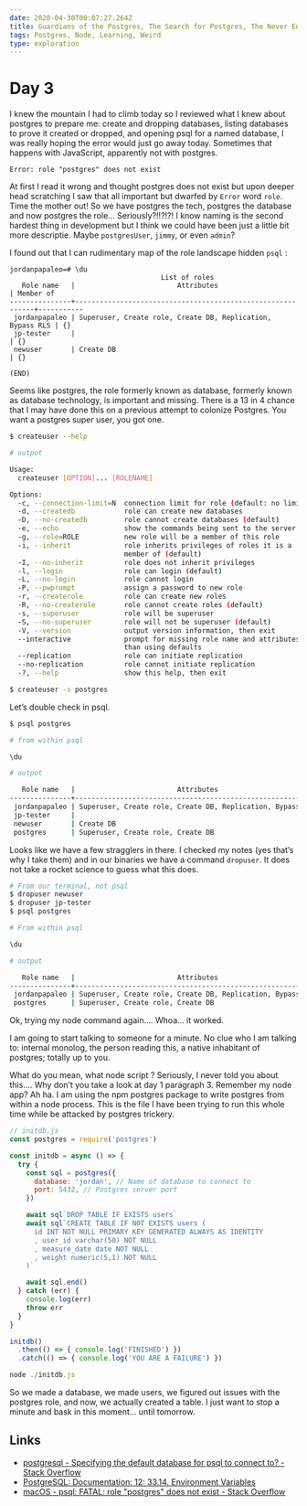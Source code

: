 ```yaml
---
date: 2020-04-30T00:07:27.264Z
title: Guardians of the Postgres, The Search for Postgres, The Never Ending Postgres Part 3
tags: Postgres, Node, Learning, Weird
type: exploration
---
```


# Day 3

I knew the mountain I had to climb today so I reviewed what I knew about postgres to prepare me: create and dropping databases, listing databases to prove it created or dropped, and opening psql for a named database,   I was really hoping the error would just go away today.  Sometimes that happens with JavaScript, apparently not with postgres.

`Error: role "postgres" does not exist`

 At first I read it wrong and thought postgres does not exist but upon deeper head scratching I saw that all important but dwarfed  by `Error` word `role`.  Time the mother out!  So we have postgres the tech,  postgres the database and now postgres the role… Seriously?!!?!?!  I know naming is the second hardest thing in development but I think we could have been just a little bit more descriptie. Maybe `postgresUser`, `jimmy`, or even `admin`?

I found out that I can rudimentary map of the role landscape hidden `psql` :

```psql
jordanpapaleo=# \du
                                     List of roles
   Role name   |                         Attributes                         | Member of
---------------+------------------------------------------------------------+-----------
 jordanpapaleo | Superuser, Create role, Create DB, Replication, Bypass RLS | {}
 jp-tester     |                                                            | {}
 newuser       | Create DB                                                  | {}

(END)
```

Seems like postgres, the role formerly known as database, formerly known as database technology,  is important and missing.  There is a 13 in 4 chance that I may have done this on a previous attempt to colonize Postgres.  You want a postgres super user, you got one.

```bash
$ createuser --help

# output

Usage:
  createuser [OPTION]... [ROLENAME]

Options:
  -c, --connection-limit=N  connection limit for role (default: no limit)
  -d, --createdb            role can create new databases
  -D, --no-createdb         role cannot create databases (default)
  -e, --echo                show the commands being sent to the server
  -g, --role=ROLE           new role will be a member of this role
  -i, --inherit             role inherits privileges of roles it is a
                            member of (default)
  -I, --no-inherit          role does not inherit privileges
  -l, --login               role can login (default)
  -L, --no-login            role cannot login
  -P, --pwprompt            assign a password to new role
  -r, --createrole          role can create new roles
  -R, --no-createrole       role cannot create roles (default)
  -s, --superuser           role will be superuser
  -S, --no-superuser        role will not be superuser (default)
  -V, --version             output version information, then exit
  --interactive             prompt for missing role name and attributes rather
                            than using defaults
  --replication             role can initiate replication
  --no-replication          role cannot initiate replication
  -?, --help                show this help, then exit
```

```bash
$ createuser -s postgres
```

Let’s double check in psql.

```bash
$ psql postgres

# from within psql

\du

# output

   Role name   |                         Attributes                         | Member of
---------------+------------------------------------------------------------+-----------
 jordanpapaleo | Superuser, Create role, Create DB, Replication, Bypass RLS | {}
 jp-tester     |                                                            | {}
 newuser       | Create DB                                                  | {}
 postgres      | Superuser, Create role, Create DB                          | {}
```

Looks like we have a few stragglers in there.  I checked my notes (yes that’s why I take them)  and in our binaries we have a command `dropuser`.  It does not take a rocket science to guess what this does.

```bash
# From our terminal, not psql
$ dropuser newuser
$ dropuser jp-tester
$ psql postgres

# From within psql

\du

# output

   Role name   |                         Attributes                         | Member of
---------------+------------------------------------------------------------+-----------
 jordanpapaleo | Superuser, Create role, Create DB, Replication, Bypass RLS | {}
 postgres      | Superuser, Create role, Create DB                          | {}
```

Ok, trying my node command again…. Whoa… it worked.

I am going to start talking to someone for a minute.  No clue who I am talking to: internal monolog, the person reading this, a native inhabitant of postgres; totally up to you.

What do you mean, what node script ?  Seriously, I never told you about this…. Why don’t you take a look at day 1 paragraph 3.  Remember my node app?  Ah ha.  I am using the npm postgres package  to write postgres from within a node process.  This is the file I have been trying to run this whole time while be attacked by postgres trickery.

```javascript
// initdb.js
const postgres = require('postgres')

const initdb = async () => {
  try {
    const sql = postgres({
      database: 'jordan', // Name of database to connect to
      port: 5432, // Postgres server port
    })

    await sql`DROP TABLE IF EXISTS users`
    await sql`CREATE TABLE IF NOT EXISTS users (
      id INT NOT NULL PRIMARY KEY GENERATED ALWAYS AS IDENTITY
      , user_id varchar(50) NOT NULL
      , measure_date date NOT NULL
      , weight numeric(5,1) NOT NULL
    )`

    await sql.end()
  } catch (err) {
    console.log(err)
    throw err
  }
}

initdb()
  .then(() => { console.log('FINISHED') })
  .catch(() => { console.log('YOU ARE A FAILURE') })
```

```javascript
node ./initdb.js
```

So we made a database, we made users, we figured out issues with the postgres role, and now, we actually created a table.  I just want to stop a minute and bask in this moment… until tomorrow.

## Links
- [postgresql - Specifying the default database for psql to connect to? - Stack Overflow](https://stackoverflow.com/questions/12919394/specifying-the-default-database-for-psql-to-connect-to)
- [PostgreSQL: Documentation: 12: 33.14. Environment Variables](https://www.postgresql.org/docs/current/libpq-envars.html)
- [macOS - psql: FATAL: role "postgres" does not exist - Stack Overflow](https://stackoverflow.com/questions/15301826/psql-fatal-role-postgres-does-not-exist)
